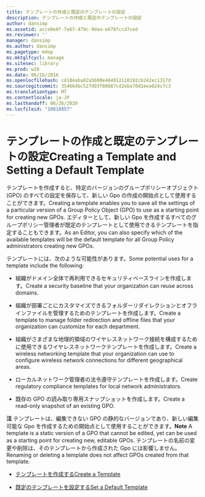 ```yaml
---
title: テンプレートの作成と既定のテンプレートの設定
description: テンプレートの作成と既定のテンプレートの設定
author: dansimp
ms.assetid: acce0e0f-7e67-479c-9daa-e678fccd7ced
ms.reviewer: ''
manager: dansimp
ms.author: dansimp
ms.pagetype: mdop
ms.mktglfcycl: manage
ms.sitesec: library
ms.prod: w10
ms.date: 06/16/2016
ms.openlocfilehash: cd104aba82a5600e464912110192cb242ec1317d
ms.sourcegitcommit: 354664bc527d93f80687cd2eba70d1eea024c7c3
ms.translationtype: MT
ms.contentlocale: ja-JP
ms.lasthandoff: 06/26/2020
ms.locfileid: "10818857"
---
```

# <span data-ttu-id="7e0fb-103">テンプレートの作成と既定のテンプレートの設定</span><span class="sxs-lookup"><span data-stu-id="7e0fb-103">Creating a Template and Setting a Default Template</span></span>


<span data-ttu-id="7e0fb-104">テンプレートを作成すると、特定のバージョンのグループポリシーオブジェクト (GPO) のすべての設定を保存して、新しい Gpo の作成の開始点として使用することができます。</span><span class="sxs-lookup"><span data-stu-id="7e0fb-104">Creating a template enables you to save all the settings of a particular version of a Group Policy Object (GPO) to use as a starting point for creating new GPOs.</span></span> <span data-ttu-id="7e0fb-105">エディターとして、新しい Gpo を作成するすべてのグループポリシー管理者が既定のテンプレートとして使用できるテンプレートを指定することもできます。</span><span class="sxs-lookup"><span data-stu-id="7e0fb-105">As an Editor, you can also specify which of the available templates will be the default template for all Group Policy administrators creating new GPOs.</span></span>

<span data-ttu-id="7e0fb-106">テンプレートには、次のような可能性があります。</span><span class="sxs-lookup"><span data-stu-id="7e0fb-106">Some potential uses for a template include the following:</span></span>

-   <span data-ttu-id="7e0fb-107">組織がドメイン全体で再利用できるセキュリティベースラインを作成します。</span><span class="sxs-lookup"><span data-stu-id="7e0fb-107">Create a security baseline that your organization can reuse across domains.</span></span>

-   <span data-ttu-id="7e0fb-108">組織が部署ごとにカスタマイズできるフォルダーリダイレクションとオフラインファイルを管理するためのテンプレートを作成します。</span><span class="sxs-lookup"><span data-stu-id="7e0fb-108">Create a template to manage folder redirection and offline files that your organization can customize for each department.</span></span>

-   <span data-ttu-id="7e0fb-109">組織がさまざまな地理的領域のワイヤレスネットワーク接続を構成するために使用できるワイヤレスネットワークテンプレートを作成します。</span><span class="sxs-lookup"><span data-stu-id="7e0fb-109">Create a wireless networking template that your organization can use to configure wireless network connections for different geographical areas.</span></span>

-   <span data-ttu-id="7e0fb-110">ローカルネットワーク管理者の法令遵守テンプレートを作成します。</span><span class="sxs-lookup"><span data-stu-id="7e0fb-110">Create regulatory compliance templates for local network administrators.</span></span>

-   <span data-ttu-id="7e0fb-111">既存の GPO の読み取り専用スナップショットを作成します。</span><span class="sxs-lookup"><span data-stu-id="7e0fb-111">Create a read-only snapshot of an existing GPO.</span></span>

<span data-ttu-id="7e0fb-112">**注** テンプレートは、編集できない GPO の静的なバージョンであり、新しい編集可能な Gpo を作成するための開始点として使用することができます。</span><span class="sxs-lookup"><span data-stu-id="7e0fb-112">**Note** A template is a static version of a GPO that cannot be edited, yet can be used as a starting point for creating new, editable GPOs.</span></span> <span data-ttu-id="7e0fb-113">テンプレートの名前の変更や削除は、そのテンプレートから作成された Gpo には影響しません。</span><span class="sxs-lookup"><span data-stu-id="7e0fb-113">Renaming or deleting a template does not affect GPOs created from that template.</span></span>

 

-   [<span data-ttu-id="7e0fb-114">テンプレートを作成する</span><span class="sxs-lookup"><span data-stu-id="7e0fb-114">Create a Template</span></span>](create-a-template-agpm30ops.md)

-   [<span data-ttu-id="7e0fb-115">既定のテンプレートを設定する</span><span class="sxs-lookup"><span data-stu-id="7e0fb-115">Set a Default Template</span></span>](set-a-default-template-agpm30ops.md)

 

 





